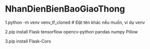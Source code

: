 ﻿# NhanDienBienBaoGiaoThong
1.python -m venv venv_tf_cloned  # Đặt tên khác nếu muốn, ví dụ venv

2.pip install Flask tensorflow opencv-python pandas numpy Pillow

3.pip install Flask-Cors
